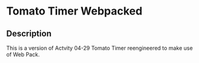 # Tomato Timer Webpacked

## Description
This is a version of Actvity 04-29 Tomato Timer reengineered to make use of Web Pack.